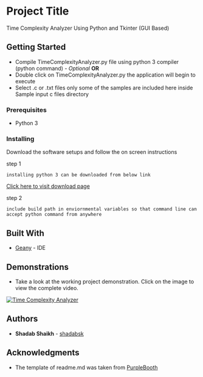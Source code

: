 # Project Title

Time Complexity Analyzer Using Python and Tkinter (GUI Based)

## Getting Started

* Compile TimeComplexityAnalyzer.py file using python 3 compiler (python command)  - *Optional* **OR**
* Double click on TimeComplexityAnalyzer.py the application will begin to execute
* Select .c or .txt files only some of the samples are included here inside Sample input c files directory

### Prerequisites

* Python 3


### Installing

Download the software setups and follow the on screen instructions

step 1

```
installing python 3 can be downloaded from below link
```
[Click here to visit download page](https://www.python.org/downloads/)

step 2

```
include build path in enviornmental variables so that command line can accept python command from anywhere
```

## Built With

* [Geany](https://www.geany.org/) - IDE


## Demonstrations

* Take a look at the working project demonstration. Click on the image to view the complete video.


[![Time Complexity Analyzer](https://i.ytimg.com/vi/NYXaGTUUiPs/hqdefault.jpg)](https://youtu.be/NYXaGTUUiPs)


## Authors

* **Shadab Shaikh** - [shadabsk](https://github.com/shadabsk)


## Acknowledgments

* The template of readme.md was taken from [PurpleBooth](https://github.com/PurpleBooth)



